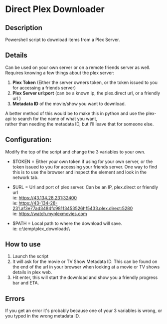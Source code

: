 
# Direct Plex Downloader  

## Description
Powershell script to download items from a Plex Server.

## Details
Can be used on your own server or on a remote friends server as well.  
Requires knowing a few things about the plex server:  
1. **Plex Token** (Either the server owners token, or the token issued to you for accessing a friends server)
2. **Plex Server url:port** (can be a known ip, the plex.direct url, or a friendly url )
3. **Metadata ID** of the movie/show you want to download.  

A better method of this would be to make this in python and use the plex-api to search for the name of what you want,  
rather than needing the metadata ID, but I'll leave that for someone else.  

## Configuration:
Modify the top of the script and change the 3 variables to your own.  
* $TOKEN = Either your own token if using for your own server, or the token issued to you for accessing your friends server.
One way to find this is to use the browser and inspect the element and look in the network tab.  

* $URL = Url and port of plex server. Can be an IP, plex.direct or friendly url  
ie: https://43.134.28.231:32400  
ie: https://43-134-28-231.af3e77ad3484fc98113453526hf5433.plex.direct:5280  
ie: https://watch.myplexmovies.com  

* $PATH = Local path to where the download will save.  
ie: c:\temp\plex_downloads\  

## How to use
1. Launch the script
2. It will ask for the movie or TV Show Metadata ID.
This can be found on the end of the url in your browser when looking at a movie or TV shows details in plex web.
3. Hit enter, this will start the download and show you a friendly progress bar and ETA.

## Errors
If you get an error it's probably because one of your 3 variables is wrong, or you typed in the wrong metadata ID.
